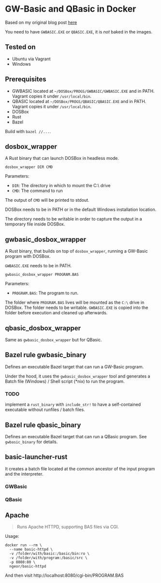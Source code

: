 # GW-Basic and QBasic in Docker

Based on my original blog post [here](https://ngeor.com/2020/02/22/gwbasic-in-docker.html)

You need to have `GWBASIC.EXE` or `QBASIC.EXE`, it is _not_ baked in the images.

## Tested on

- Ubuntu via Vagrant
- Windows

## Prerequisites

- GWBASIC located at `~/DOSBox/PROGS/GWBASIC/GWBASIC.EXE` and in PATH.
  Vagrant copies it under `/usr/local/bin`.
- QBASIC located at `~/DOSBox/PROGS/QBASIC/QBASIC.EXE` and in PATH.
  Vagrant copies it under `/usr/local/bin`.
- DOSBox
- Rust
- Bazel

Build with `bazel //...`.

## dosbox_wrapper

A Rust binary that can launch DOSBox in headless mode.

```
dosbox_wrapper DIR CMD
```

Parameters:

- `DIR`: The directory in which to mount the C:\ drive
- `CMD`: The command to run

The output of `CMD` will be printed to stdout.

DOSBox needs to be in PATH or in the default Windows installation location.

The directory needs to be writable in order to capture the output
in a temporary file inside DOSBox.

## gwbasic_dosbox_wrapper

A Rust binary, that builds on top of `dosbox_wrapper`,
running a GW-Basic program with DOSBox.

`GWBASIC.EXE` needs to be in PATH.

```
gwbasic_dosbox_wrapper PROGRAM.BAS
```

Parameters:

- `PROGRAM.BAS`: The program to run.

The folder where `PROGRAM.BAS` lives will be mounted as the `C:\` drive
in DOSBox. The folder needs to be writable. `GWBASIC.EXE` is copied
into the folder before execution and cleaned up afterwards.

## qbasic_dosbox_wrapper

Same as `gwbasic_dosbox_wrapper` but for QBasic.

## Bazel rule gwbasic_binary

Defines an executable Bazel target that can run a GW-Basic program.

Under the hood, it uses the `gwbasic_dosbox_wrapper` tool and generates
a Batch file (Windows) / Shell script (*nix) to run the program.

### TODO

implement a `rust_binary` with `include_str!` to have a self-contained
executable without runfiles / batch files.

## Bazel rule qbasic_binary

Defines an executable Bazel target that can run a QBasic program.
See `gwbasic_binary` for details.

## basic-launcher-rust

It creates a batch file located at the common ancestor of the input program
and the interpreter.

### GWBasic

### QBasic



## Apache

> Runs Apache HTTPD, supporting BAS files via CGI.

Usage:

```
docker run --rm \
  --name basic-httpd \
  -v /folder/with/basic:/basic/bin:ro \
  -v /folder/with/program:/basic/src \
  -p 8080:80 \
  ngeor/basic-httpd
```

And then visit http://localhost:8080/cgi-bin/PROGRAM.BAS
